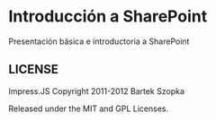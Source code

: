 Introducción a SharePoint
============

Presentación básica e introductoria a SharePoint

LICENSE
---------

Impress.JS Copyright 2011-2012 Bartek Szopka

Released under the MIT and GPL Licenses.


